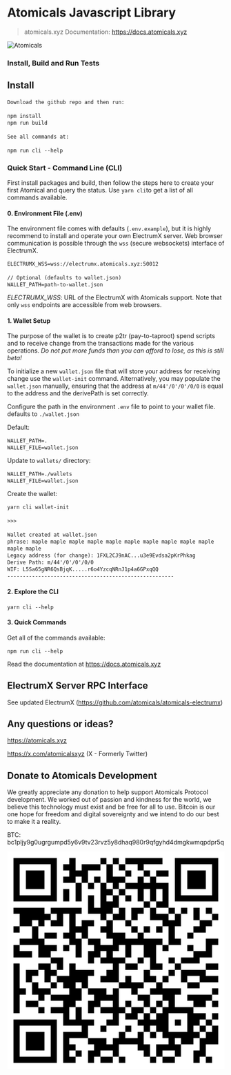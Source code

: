 # Atomicals Javascript Library

> atomicals.xyz
> Documentation: https://docs.atomicals.xyz

![Atomicals](banner.png)

### Install, Build and Run Tests

## Install

```
Download the github repo and then run:

npm install
npm run build

See all commands at:

npm run cli --help

```

### Quick Start - Command Line (CLI)

First install packages and build, then follow the steps here to create your first Atomical and query the status. Use `yarn cli`to get a list of all commands available.

#### 0. Environment File (.env)

The environment file comes with defaults (`.env.example`), but it is highly recommend to install and operate your own ElectrumX server. Web browser communication is possible through the `wss` (secure websockets) interface of ElectrumX.

```
ELECTRUMX_WSS=wss://electrumx.atomicals.xyz:50012

// Optional (defaults to wallet.json)
WALLET_PATH=path-to-wallet.json
```

_ELECTRUMX_WSS_: URL of the ElectrumX with Atomicals support. Note that only `wss` endpoints are accessible from web browsers.

#### 1. Wallet Setup

The purpose of the wallet is to create p2tr (pay-to-taproot) spend scripts and to receive change from the transactions made for the various operations. _Do not put more funds than you can afford to lose, as this is still beta!_

To initialize a new `wallet.json` file that will store your address for receiving change use the `wallet-init` command. Alternatively, you may populate the `wallet.json` manually, ensuring that the address at `m/44'/0'/0'/0/0` is equal to the address and the derivePath is set correctly.

Configure the path in the environment `.env` file to point to your wallet file. defaults to `./wallet.json`

Default:

```
WALLET_PATH=.
WALLET_FILE=wallet.json
```

Update to `wallets/` directory:

```
WALLET_PATH=./wallets
WALLET_FILE=wallet.json
```

Create the wallet:

```
yarn cli wallet-init

>>>

Wallet created at wallet.json
phrase: maple maple maple maple maple maple maple maple maple maple maple maple
Legacy address (for change): 1FXL2CJ9nAC...u3e9Evdsa2pKrPhkag
Derive Path: m/44'/0'/0'/0/0
WIF: L5Sa65gNR6QsBjqK.....r6o4YzcqNRnJ1p4a6GPxqQQ
------------------------------------------------------
```

#### 2. Explore the CLI

```
yarn cli --help
```

#### 3. Quick Commands

Get all of the commands available:

```
npm run cli --help
```

Read the documentation at https://docs.atomicals.xyz

## ElectrumX Server RPC Interface

See updated ElectrumX (https://github.com/atomicals/atomicals-electrumx)

## Any questions or ideas?

https://atomicals.xyz

https://x.com/atomicalsxyz (X - Formerly Twitter)

## Donate to Atomicals Development

We greatly appreciate any donation to help support Atomicals Protocol development. We worked out of passion and kindness for the world, we believe this technology must exist and be free for all to use. Bitcoin is our one hope for freedom and digital sovereignty and we intend to do our best to make it a reality.

BTC: bc1pljy9g0ugrgumpd5y6v9tv23rvz5y8dhaq980r9qfgyhd4dmgkwmqpdpr5q

![Donate to Atomicals Development](donate.png)
